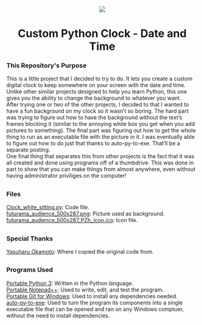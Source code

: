 <p align="center">
  <img src="https://user-images.githubusercontent.com/54961082/159799467-beb3caa5-e429-48c1-a461-425e41894f12.PNG"/>
</p>
<h1 align="center">
  Custom Python Clock - Date and Time
</h1>

### This Repository's Purpose
This is a little project that I decided to try to do.  It lets you create a custom digital clock to keep somewhere on your screen with the date and time. Unlike other similar projects designed to help you learn Python, this one gives you the ability to change the background to whatever you want.<br />
After trying one or two of the other projects, I decided to that I wanted to have a fun background on my clock so it wasn’t so boring. The hard part was trying to figure out how to have the background without the text’s frames blocking it (similar to the annoying white box you get when you add pictures to something). The final part was figuring out how to get the whole thing to run as an executable file with the picture in it. I was eventually able to figure out how to do just that thanks to auto-py-to-exe. That’ll be a separate posting.<br />
One final thing that separates this from other projects is the fact that it was all created and done using programs off of a thumbdrive. This was done in part to show that you can make things from almost anywhere, even without having administrator priviliges on the computer!<br />

## 
### Files
[Clock_white_sitting.py](https://github.com/dbmitch84/Custom_Python_Clock_-_Date_and_Time/blob/main/Clock_white_sitting.py): Code file.<br />
[futurama_audience_500x287.png](https://github.com/dbmitch84/Custom_Python_Clock_-_Date_and_Time/blob/main/futurama_audience_500x287.png): Picture used as background.<br />
[futurama_audience_500x287_PZh_icon.ico](https://github.com/dbmitch84/Custom_Python_Clock_-_Date_and_Time/blob/main/futurama_audience_500x287_PZh_icon.ico): Icon file.<br />
## 
### Special Thanks
[Yasuharu Okamoto](http://y-okamoto-psy1949.la.coocan.jp/Python/en1/DigitalClock/): Where I copied the original code from.<br />  

## 
### Programs Used
[Portable Python 3](https://www.python.org/downloads/): Written in the Python language.<br />
[Portable Notepad++](https://portableapps.com/apps/development/notepadpp_portable): Used to write, edit, and test the program.<br />
[Portable Git for Windows](https://git-scm.com/download/win): Used to install any dependencies needed.<br />
[auto-py-to-exe](https://pypi.org/project/auto-py-to-exe/): Used to turn the program its components into a single executable file that can be opened and ran on any Windows comptuer, without the need to install dependencies.<br />
